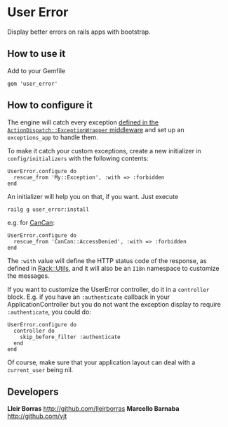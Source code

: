 # User Error

Display better errors on rails apps with bootstrap.

## How to use it

Add to your Gemfile

    gem 'user_error'

## How to configure it

The engine will catch every exception [defined in the `ActionDispatch::ExceptionWrapper` middleware](https://github.com/rails/rails/blob/master/actionpack/lib/action_dispatch/middleware/exception_wrapper.rb#L4)
and set up an `exceptions_app` to handle them.

To make it catch your custom exceptions, create a new initializer in `config/initializers` with the following contents:

    UserError.configure do
      rescue_from 'My::Exception', :with => :forbidden
    end

An initializer will help you on that, if you want. Just execute

    railg g user_error:install

e.g. for [CanCan](https://github.com/ryanb/cancan):

    UserError.configure do
      rescue_from 'CanCan::AccessDenied', :with => :forbidden
    end

The `:with` value will define the HTTP status code of the response, as defined in [Rack::Utils](http://rubydoc.info/github/rack/rack/master/Rack/Utils#HTTP_STATUS_CODES-constant),
and it will also be an `I18n` namespace to customize the messages.

If you want to customize the UserError controller, do it in a `controller`
block. E.g. if you have an `:authenticate` callback in your ApplicationController
but you do not want the exception display to require `:authenticate`, you could do:

    UserError.configure do
      controller do
        skip_before_filter :authenticate
      end
    end

Of course, make sure that your application layout can deal with a `current_user` being nil.

## Developers

**Lleir Borras** <http://github.com/lleirborras>
**Marcello Barnaba** <http://github.com/vjt>
